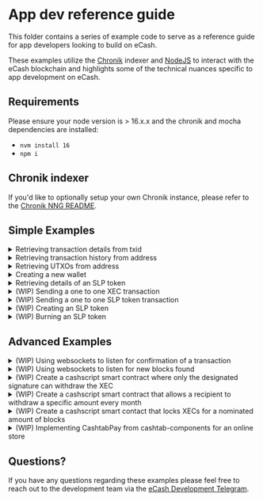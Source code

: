 # App dev reference guide

This folder contains a series of example code to serve as a reference guide for app developers looking to build on eCash.

These examples utilize the [Chronik](https://www.npmjs.com/package/chronik-client) indexer and [NodeJS](https://github.com/nvm-sh/nvm) to interact with the eCash blockchain and highlights some of the technical nuances specific to app development on eCash.

## Requirements

Please ensure your node version is > 16.x.x and the chronik and mocha dependencies are installed:

-   `nvm install 16`
-   `npm i`

## Chronik indexer

If you'd like to optionally setup your own Chronik instance, please refer to the [Chronik NNG README](https://github.com/raipay/chronik/).

## Simple Examples

<details>
		<summary>Retrieving transaction details from txid</summary>

[getDetailsFromTxid()](scripts/getDetailsFromTxid.js)

**_Usage_**: `npm run getDetailsFromTxid <txid>`

**_Example_**: `npm run getDetailsFromTxid bd6ed16b16c00808ee242e570a2672f596434c09da5290ff77cadf52387bd2f3`

</details>

<details>
		<summary>Retrieving transaction history from address</summary>

[getTxHistoryFromAddress()](scripts/getTxHistoryFromAddress.js)

**_Usage_**: `npm run getTxHistoryFromAddress <address> <page> <pageSize>`

**_Example_**: `npm run getTxHistoryFromAddress ecash:qq9h6d0a5q65fgywv4ry64x04ep906mdku8f0gxfgx 0 10`

</details>

<details>
		<summary>Retrieving UTXOs from address</summary>

[getUtxosFromAddress()](scripts/getUtxosFromAddress.js)

**_Usage_**: `npm run getUtxosFromAddress <address>`

**_Example_**: `npm run getUtxosFromAddress ecash:qq9h6d0a5q65fgywv4ry64x04ep906mdku8f0gxfgx`

</details>

<details>
		<summary>Creating a new wallet</summary>

[createWallet()](scripts/createWallet.js)

**_Usage_**: `npm run createWallet`

</details>

<details>
		<summary>Retrieving details of an SLP token</summary>

[getTokenDetails()](scripts/getTokenDetails.js)

**_Usage_**: `npm run getTokenDetails <token id>`

**_Example_**: `npm run getTokenDetails 861dede36f7f73f0af4e979fc3a3f77f37d53fe27be4444601150c21619635f4`

</details>

<details>
		<summary>(WIP) Sending a one to one XEC transaction</summary>
TBC
</details>

<details>
		<summary>(WIP) Sending a one to one SLP token transaction</summary>
TBC
</details>

<details>
		<summary>(WIP) Creating an SLP token</summary>
TBC
</details>

<details>
		<summary>(WIP) Burning an SLP token</summary>
TBC
</details>

## Advanced Examples

<details>
		<summary>(WIP) Using websockets to listen for confirmation of a transaction</summary>
TBC
</details>

<details>
		<summary>(WIP) Using websockets to listen for new blocks found</summary>
TBC
</details>

<details>
		<summary>(WIP) Create a cashscript smart contract where only the designated signature can withdraw the XEC </summary>
TBC
</details>

<details>
		<summary>(WIP) Create a cashscript smart contract that allows a recipient to withdraw a specific amount every month </summary>
TBC
</details>

<details>
		<summary>(WIP) Create a cashscript smart contact that locks XECs for a nominated amount of blocks </summary>
TBC
</details>

<details>
		<summary>(WIP)  Implementing CashtabPay from cashtab-components for an online store </summary>
TBC
</details>

## Questions?

If you have any questions regarding these examples please feel free to reach out to the development team via the [eCash Development Telegram](https://t.me/eCashDevelopment).
